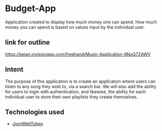 # Budget-App
Application created to display how much money one can spend. How much money you can spend is based on values input by the individual user.

## link for outline
https://keian.invisionapp.com/freehand/Music-Application-8NxQ7ZAWV

## Intent
The purpose of this application is to create an application where users can listen to any song they wish to, via a search bar. We will also add the ability for users to login with authentication, and likewise, the ability for each individual user to store their own playlists they create themselves.

## Technologies used
- [JsonWebToken](https://github.com/auth0/node-jsonwebtoken)
